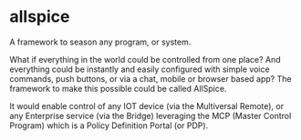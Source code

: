 # allspice
A framework to season any program, or system.

What if everything in the world could be controlled from one place? And everything could be instantly and easily configured with simple voice commands, push buttons, or via a chat, mobile or browser based app?  The framework to make this possible could be called AllSpice.

It would enable control of any IOT device (via the Multiversal Remote), or any Enterprise service (via the Bridge) leveraging the MCP (Master Control Program) which is a Policy Definition Portal (or PDP).

